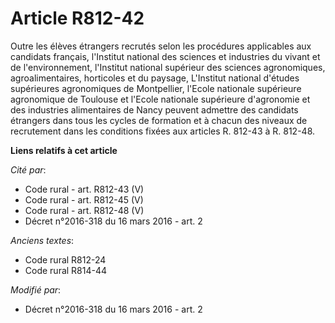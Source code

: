 # Article R812-42

Outre les élèves étrangers recrutés selon les procédures applicables aux candidats français, l'Institut national des sciences
et industries du vivant et de l'environnement, l'Institut national supérieur des sciences agronomiques, agroalimentaires,
horticoles et du paysage, L'Institut national d'études supérieures agronomiques de Montpellier, l'Ecole nationale supérieure
agronomique de Toulouse et l'Ecole nationale supérieure d'agronomie et des industries alimentaires de Nancy peuvent admettre
des candidats étrangers dans tous les cycles de formation et à chacun des niveaux de recrutement dans les conditions fixées
aux articles R. 812-43 à R. 812-48.

**Liens relatifs à cet article**

_Cité par_:

  - Code rural - art. R812-43 (V)
  - Code rural - art. R812-45 (V)
  - Code rural - art. R812-48 (V)
  - Décret n°2016-318 du 16 mars 2016 - art. 2

_Anciens textes_:

  - Code rural R812-24
  - Code rural R814-44

_Modifié par_:

  - Décret n°2016-318 du 16 mars 2016 - art. 2
